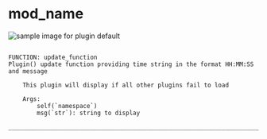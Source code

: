 # mod_name
![sample image for plugin default](../documentation/images/default_sample.png)
```

FUNCTION: update_function
Plugin() update function providing time string in the format HH:MM:SS and message
    
    This plugin will display if all other plugins fail to load
    
    Args:
        self(`namespace`)
        msg(`str`): string to display
    
___________________________________________________________________________
 
```